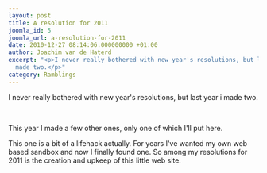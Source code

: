 ```yaml
---
layout: post
title: A resolution for 2011
joomla_id: 5
joomla_url: a-resolution-for-2011
date: 2010-12-27 08:14:06.000000000 +01:00
author: Joachim van de Haterd
excerpt: "<p>I never really bothered with new year's resolutions, but last year i
  made two.</p>"
category: Ramblings
---
```

<p>I never really bothered with new year's resolutions, but last year i made two.</p>

<p> </p>
<p>This year I made a few other ones, only one of which I'll put here.</p>
<p>This one is a bit of a lifehack actually. For years I've wanted my own web based sandbox and now I finally found one. So among my resolutions for 2011 is the creation and upkeep of this little web site.</p>
